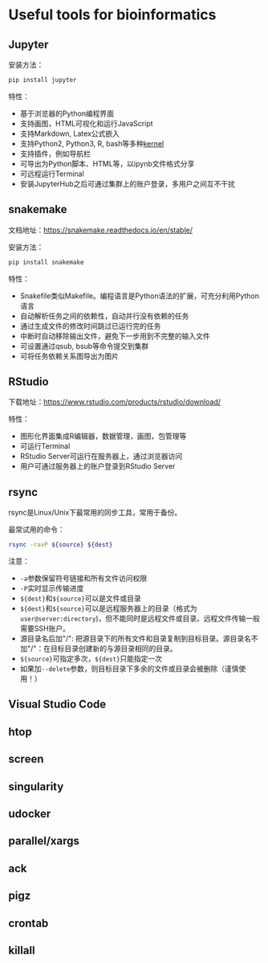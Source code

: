 # Useful tools for bioinformatics

## Jupyter

安装方法：
```bash
pip install jupyter
```

特性：

* 基于浏览器的Python编程界面
* 支持画图，HTML可视化和运行JavaScript
* 支持Markdown, Latex公式嵌入
* 支持Python2, Python3, R, bash等多种[kernel](https://github.com/jupyter/jupyter/wiki/Jupyter-kernels)
* 支持插件，例如导航栏
* 可导出为Python脚本、HTML等，以ipynb文件格式分享
* 可远程运行Terminal
* 安装JupyterHub之后可通过集群上的账户登录，多用户之间互不干扰

## snakemake

文档地址：https://snakemake.readthedocs.io/en/stable/

安装方法：

```bash
pip install snakemake
```

特性：

* Snakefile类似Makefile。编程语言是Python语法的扩展，可充分利用Python语言
* 自动解析任务之间的依赖性，自动并行没有依赖的任务
* 通过生成文件的修改时间跳过已运行完的任务
* 中断时自动移除输出文件，避免下一步用到不完整的输入文件
* 可设置通过qsub, bsub等命令提交到集群
* 可将任务依赖关系图导出为图片

## RStudio

下载地址：https://www.rstudio.com/products/rstudio/download/

特性：

* 图形化界面集成R编辑器，数据管理，画图，包管理等
* 可运行Terminal
* RStudio Server可运行在服务器上，通过浏览器访问
* 用户可通过服务器上的账户登录到RStudio Server

## rsync

rsync是Linux/Unix下最常用的同步工具，常用于备份。

最常试用的命令：

```bash
rsync -ravP ${source} ${dest}
```

注意：

* `-a`参数保留符号链接和所有文件访问权限
* `-P`实时显示传输进度
* `${dest}`和`${source}`可以是文件或目录
* `${dest}`和`${source}`可以是远程服务器上的目录（格式为`user@server:directory`)，但不能同时是远程文件或目录。远程文件传输一般需要SSH账户。
* 源目录名后加"/": 把源目录下的所有文件和目录复制到目标目录。源目录名不加"/"：在目标目录创建新的与源目录相同的目录。
* `${source}`可指定多次，`${dest}`只能指定一次
* 如果加`--delete`参数，则目标目录下多余的文件或目录会被删除（谨慎使用！）

## Visual Studio Code

## htop

## screen

## singularity

## udocker

## parallel/xargs

## ack

## pigz


## crontab

## killall
